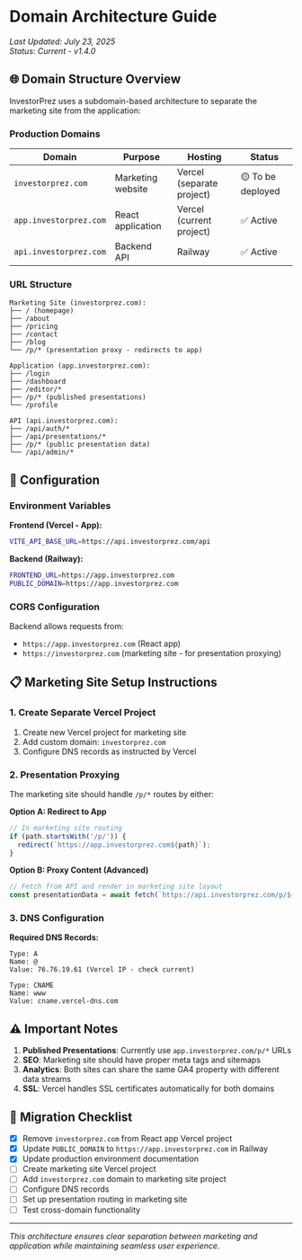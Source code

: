 # Domain Architecture Guide

*Last Updated: July 23, 2025*  
*Status: Current - v1.4.0*

## 🌐 Domain Structure Overview

InvestorPrez uses a subdomain-based architecture to separate the marketing site from the application:

### Production Domains

| Domain | Purpose | Hosting | Status |
|--------|---------|---------|--------|
| `investorprez.com` | Marketing website | Vercel (separate project) | 🟡 To be deployed |
| `app.investorprez.com` | React application | Vercel (current project) | ✅ Active |
| `api.investorprez.com` | Backend API | Railway | ✅ Active |

### URL Structure

```
Marketing Site (investorprez.com):
├── / (homepage)
├── /about
├── /pricing  
├── /contact
├── /blog
└── /p/* (presentation proxy - redirects to app)

Application (app.investorprez.com):
├── /login
├── /dashboard
├── /editor/*
├── /p/* (published presentations)
└── /profile

API (api.investorprez.com):
├── /api/auth/*
├── /api/presentations/*
├── /p/* (public presentation data)
└── /api/admin/*
```

## 🔧 Configuration

### Environment Variables

**Frontend (Vercel - App):**
```bash
VITE_API_BASE_URL=https://api.investorprez.com/api
```

**Backend (Railway):**
```bash
FRONTEND_URL=https://app.investorprez.com
PUBLIC_DOMAIN=https://app.investorprez.com
```

### CORS Configuration

Backend allows requests from:
- `https://app.investorprez.com` (React app)
- `https://investorprez.com` (marketing site - for presentation proxying)

## 📋 Marketing Site Setup Instructions

### 1. Create Separate Vercel Project

1. Create new Vercel project for marketing site
2. Add custom domain: `investorprez.com`
3. Configure DNS records as instructed by Vercel

### 2. Presentation Proxying

The marketing site should handle `/p/*` routes by either:

**Option A: Redirect to App**
```javascript
// In marketing site routing
if (path.startsWith('/p/')) {
  redirect(`https://app.investorprez.com${path}`);
}
```

**Option B: Proxy Content (Advanced)**
```javascript
// Fetch from API and render in marketing site layout
const presentationData = await fetch(`https://api.investorprez.com/p/${slug}`);
```

### 3. DNS Configuration

**Required DNS Records:**
```
Type: A
Name: @
Value: 76.76.19.61 (Vercel IP - check current)

Type: CNAME  
Name: www
Value: cname.vercel-dns.com
```

## ⚠️ Important Notes

1. **Published Presentations**: Currently use `app.investorprez.com/p/*` URLs
2. **SEO**: Marketing site should have proper meta tags and sitemaps
3. **Analytics**: Both sites can share the same GA4 property with different data streams
4. **SSL**: Vercel handles SSL certificates automatically for both domains

## 🚨 Migration Checklist

- [x] Remove `investorprez.com` from React app Vercel project
- [x] Update `PUBLIC_DOMAIN` to `https://app.investorprez.com` in Railway
- [x] Update production environment documentation
- [ ] Create marketing site Vercel project
- [ ] Add `investorprez.com` domain to marketing site project
- [ ] Configure DNS records
- [ ] Set up presentation routing in marketing site
- [ ] Test cross-domain functionality

---

*This architecture ensures clear separation between marketing and application while maintaining seamless user experience.*